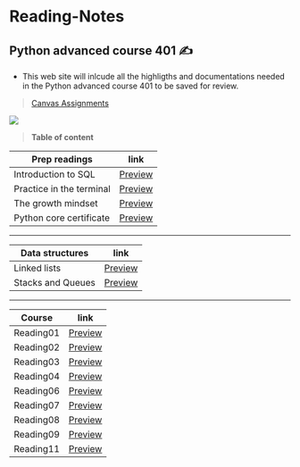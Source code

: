 # Reading-Notes
## Python advanced course 401 ✍️
- This web site will inlcude all the highligths and documentations needed in the Python advanced course 401 to be saved for review. 

> [Canvas Assignments](https://canvas.instructure.com/courses/4333667/assignments)

![](https://media.giphy.com/media/uB86ZyWQsnFSGYe2sA/giphy.gif)

> **Table of content**

| Prep readings | link |
| ----------- | ----------- |
| Introduction to SQL  | [Preview](https://dialaabulkhail.github.io/Reading-Notes/intro_to_sql) |
| Practice in the terminal | [Preview](https://dialaabulkhail.github.io/Reading-Notes/practice_in_terminal) |
| The growth mindset | [Preview](https://dialaabulkhail.github.io/Reading-Notes/the_growth_midset) |
| Python core certificate | [Preview](https://www.sololearn.com/certificates/course/en/25082172/1073/landscape/png) |

_______________________________________________________

| Data structures | link |
| ----------- | ----------- |
| Linked lists | [Preview](https://dialaabulkhail.github.io/Reading-Notes/Linked_lists) |
| Stacks and Queues | [Preview](https://dialaabulkhail.github.io/Reading-Notes/Stacks_and_Queues) |

_______________________________________________________

| Course | link |
| ----------- | ----------- |
| Reading01 | [Preview](https://dialaabulkhail.github.io/Reading-Notes/Read_Class01) |
| Reading02 | [Preview](https://dialaabulkhail.github.io/Reading-Notes/Read_Class02) |
| Reading03 | [Preview](https://dialaabulkhail.github.io/Reading-Notes/Read_Class03) |
| Reading04 | [Preview](https://dialaabulkhail.github.io/Reading-Notes/Read_Class04) |
| Reading06 | [Preview](https://dialaabulkhail.github.io/Reading-Notes/Read_Class06) |
| Reading07 | [Preview](https://dialaabulkhail.github.io/Reading-Notes/Read_Class07) |
| Reading08 | [Preview](https://dialaabulkhail.github.io/Reading-Notes/Read_Class08) |
| Reading09 | [Preview](https://dialaabulkhail.github.io/Reading-Notes/Read_Class09) |
| Reading11 | [Preview](https://dialaabulkhail.github.io/Reading-Notes/Read_Class11) |







